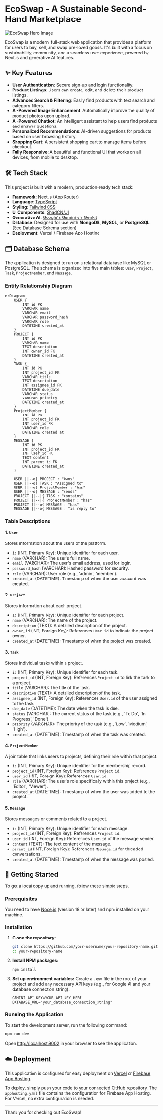 # EcoSwap - A Sustainable Second-Hand Marketplace

![EcoSwap Hero Image](https://picsum.photos/seed/hero/1200/600)

EcoSwap is a modern, full-stack web application that provides a platform for users to buy, sell, and swap pre-loved goods. It's built with a focus on sustainability, community, and a seamless user experience, powered by Next.js and generative AI features.

## ✨ Key Features

- **User Authentication**: Secure sign-up and login functionality.
- **Product Listings**: Users can create, edit, and delete their product listings.
- **Advanced Search & Filtering**: Easily find products with text search and category filters.
- **AI-Powered Image Enhancement**: Automatically improve the quality of product photos upon upload.
- **AI-Powered Chatbot**: An intelligent assistant to help users find products and answer questions.
- **Personalized Recommendations**: AI-driven suggestions for products based on user browsing history.
- **Shopping Cart**: A persistent shopping cart to manage items before checkout.
- **Fully Responsive**: A beautiful and functional UI that works on all devices, from mobile to desktop.

## 🛠️ Tech Stack

This project is built with a modern, production-ready tech stack:

- **Framework**: [Next.js](https://nextjs.org/) (App Router)
- **Language**: [TypeScript](https://www.typescriptlang.org/)
- **Styling**: [Tailwind CSS](https://tailwindcss.com/)
- **UI Components**: [ShadCN/UI](https://ui.shadcn.com/)
- **Generative AI**: [Google's Gemini via Genkit](https://firebase.google.com/docs/genkit)
- **Database**: Designed for use with **MongoDB**, **MySQL**, or **PostgreSQL**. (See Database Schema section)
- **Deployment**: [Vercel](https://vercel.com/) / [Firebase App Hosting](https://firebase.google.com/docs/app-hosting)

## 🗂️ Database Schema

The application is designed to run on a relational database like MySQL or PostgreSQL. The schema is organized into five main tables: `User`, `Project`, `Task`, `ProjectMember`, and `Message`.

### Entity Relationship Diagram
```mermaid
erDiagram
    USER {
        INT id PK
        VARCHAR name
        VARCHAR email
        VARCHAR password_hash
        VARCHAR role
        DATETIME created_at
    }
    PROJECT {
        INT id PK
        VARCHAR name
        TEXT description
        INT owner_id FK
        DATETIME created_at
    }
    TASK {
        INT id PK
        INT project_id FK
        VARCHAR title
        TEXT description
        INT assignee_id FK
        DATETIME due_date
        VARCHAR status
        VARCHAR priority
        DATETIME created_at
    }
    ProjectMember {
        INT id PK
        INT project_id FK
        INT user_id FK
        VARCHAR role
        DATETIME created_at
    }
    MESSAGE {
        INT id PK
        INT project_id FK
        INT user_id FK
        TEXT content
        INT parent_id FK
        DATETIME created_at
    }

    USER ||--o{ PROJECT : "Owns"
    USER ||--o{ TASK : "Assigned to"
    USER ||--o{ ProjectMember : "has"
    USER ||--o{ MESSAGE : "sends"
    PROJECT ||--|{ TASK : "contains"
    PROJECT ||--|{ ProjectMember : "has"
    PROJECT ||--o{ MESSAGE : "has"
    MESSAGE ||--o{ MESSAGE : "is reply to"
```

### Table Descriptions

#### 1. `User`
Stores information about the users of the platform.
-   `id` (INT, Primary Key): Unique identifier for each user.
-   `name` (VARCHAR): The user's full name.
-   `email` (VARCHAR): The user's email address, used for login.
-   `password_hash` (VARCHAR): Hashed password for security.
-   `role` (VARCHAR): User role (e.g., 'admin', 'member').
-   `created_at` (DATETIME): Timestamp of when the user account was created.

#### 2. `Project`
Stores information about each project.
-   `id` (INT, Primary Key): Unique identifier for each project.
-   `name` (VARCHAR): The name of the project.
-   `description` (TEXT): A detailed description of the project.
-   `owner_id` (INT, Foreign Key): References `User.id` to indicate the project owner.
-   `created_at` (DATETIME): Timestamp of when the project was created.

#### 3. `Task`
Stores individual tasks within a project.
-   `id` (INT, Primary Key): Unique identifier for each task.
-   `project_id` (INT, Foreign Key): References `Project.id` to link the task to a project.
-   `title` (VARCHAR): The title of the task.
-   `description` (TEXT): A detailed description of the task.
-   `assignee_id` (INT, Foreign Key): References `User.id` of the user assigned to the task.
-   `due_date` (DATETIME): The date when the task is due.
-   `status` (VARCHAR): The current status of the task (e.g., 'To Do', 'In Progress', 'Done').
-   `priority` (VARCHAR): The priority of the task (e.g., 'Low', 'Medium', 'High').
-   `created_at` (DATETIME): Timestamp of when the task was created.

#### 4. `ProjectMember`
A join table that links users to projects, defining their role within that project.
-   `id` (INT, Primary Key): Unique identifier for the membership record.
-   `project_id` (INT, Foreign Key): References `Project.id`.
-   `user_id` (INT, Foreign Key): References `User.id`.
-   `role` (VARCHAR): The user's role specifically within this project (e.g., 'Editor', 'Viewer').
-   `created_at` (DATETIME): Timestamp of when the user was added to the project.

#### 5. `Message`
Stores messages or comments related to a project.
-   `id` (INT, Primary Key): Unique identifier for each message.
-   `project_id` (INT, Foreign Key): References `Project.id`.
-   `user_id` (INT, Foreign Key): References `User.id` of the message sender.
-   `content` (TEXT): The text content of the message.
-   `parent_id` (INT, Foreign Key): References `Message.id` for threaded conversations.
-   `created_at` (DATETIME): Timestamp of when the message was posted.


## 🚀 Getting Started

To get a local copy up and running, follow these simple steps.

### Prerequisites

You need to have [Node.js](https://nodejs.org/) (version 18 or later) and npm installed on your machine.

### Installation

1.  **Clone the repository:**
    ```bash
    git clone https://github.com/your-username/your-repository-name.git
    cd your-repository-name
    ```

2.  **Install NPM packages:**
    ```bash
    npm install
    ```

3.  **Set up environment variables:**
    Create a `.env` file in the root of your project and add any necessary API keys (e.g., for Google AI and your database connection string).
    ```
    GEMINI_API_KEY=YOUR_API_KEY_HERE
    DATABASE_URL="your_database_connection_string"
    ```

### Running the Application

To start the development server, run the following command:

```bash
npm run dev
```

Open [http://localhost:9002](http://localhost:9002) in your browser to see the application.

## ☁️ Deployment

This application is configured for easy deployment on [Vercel](https://vercel.com/) or [Firebase App Hosting](https://firebase.google.com/docs/app-hosting).

To deploy, simply push your code to your connected GitHub repository. The `apphosting.yaml` file contains the configuration for Firebase App Hosting. For Vercel, no extra configuration is needed.

---

Thank you for checking out EcoSwap!
